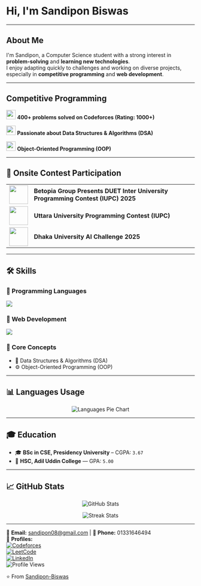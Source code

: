 #  Hi, I'm Sandipon Biswas  
---

##  About Me  
I'm Sandipon, a Computer Science student  with a strong interest in **problem-solving** and **learning new technologies**.  
I enjoy adapting quickly to challenges and working on diverse projects, especially in **competitive programming** and **web development**.  

---


##  Competitive Programming  

<p align="left">
  <img width="25" src="https://cdn-icons-png.flaticon.com/128/13441/13441794.png"/> <b>400+ problems solved on Codeforces (Rating: 1000+)</b>  
</p>




<p align="left">
  <img width="25" src="https://cdn-icons-png.flaticon.com/128/1085/1085785.png"/> <b>Passionate about Data Structures & Algorithms (DSA) </b>  
</p>


<p align="left">
  <img width="25" src="https://cdn-icons-png.flaticon.com/128/4248/4248245.png"/> <b> Object-Oriented Programming (OOP)</b>  
</p>

---

## 🎯 Onsite Contest Participation  

<table>
<tr>
<td><img src="https://profile.duet.ac.bd/public/img/logo.png" width="50"></td>
<td><b>Betopia Group Presents DUET Inter University Programming Contest (IUPC) 2025</b></td>
</tr>

<tr>
<td><img src="https://uttarauniversity.edu.bd/wp-content/uploads/2023/07/cropped-uufev.png" width="50"></td>
<td><b>Uttara University Programming Contest (IUPC)</b></td>
</tr>

<tr>
<td><img src="https://upload.wikimedia.org/wikipedia/en/thumb/c/cb/Dhaka_University_logo.svg/1200px-Dhaka_University_logo.svg.png" width="50"></td>
<td><b>Dhaka University AI Challenge 2025</b></td>
</tr>
</table>

---

## 🛠️ Skills  

### 🔹 Programming Languages  
<p align="left">
  <img src="https://skillicons.dev/icons?i=c,cpp,python,java,javascript,php,mysql" />
</p>

### 🔹 Web Development  
<p align="left">
  <img src="https://skillicons.dev/icons?i=react,nodejs,express,mongodb" />
</p>

### 🔹 Core Concepts  
- 📘 Data Structures & Algorithms (DSA)  
- ⚙️ Object-Oriented Programming (OOP)  

---

## 📊 Languages Usage  
<p align="center">
  <img src="https://github-readme-stats.vercel.app/api/top-langs/?username=Sandipon-Biswas&layout=pie&theme=tokyonight" alt="Languages Pie Chart" />
</p>

---

## 🎓 Education  
- 🎓 **BSc in CSE, Presidency University** – CGPA: `3.67`  
- 🏫 **HSC, Adil Uddin College** — GPA: `5.00`  

---

## 📈 GitHub Stats  

<p align="center">
  <img src="https://github-readme-stats.vercel.app/api?username=Sandipon-Biswas&show_icons=true&theme=tokyonight" alt="GitHub Stats" />
</p>

<p align="center">
  <img src="https://github-readme-streak-stats.herokuapp.com/?user=Sandipon-Biswas&theme=tokyonight" alt="Streak Stats" />
</p>

---
📧 **Email:** sandipon08@gmail.com | 📱 **Phone:** 01331646494  
🔗 **Profiles:**  
[![Codeforces](https://img.shields.io/badge/Codeforces-sandipon08-orange?logo=codeforces)](https://codeforces.com/profile/sandipon08)  
[![LeetCode](https://img.shields.io/badge/LeetCode-sandipanbiswas4141-yellow?logo=leetcode)](https://leetcode.com/u/sandipanbiswas4141/)  
[![LinkedIn](https://img.shields.io/badge/LinkedIn-sandipon08-blue?logo=linkedin)](https://www.linkedin.com/in/sandipon08/)  
![Profile Views](https://komarev.com/ghpvc/?username=Sandipon-Biswas&label=Profile%20Views&color=0e75b6&style=flat)

⭐️ From [Sandipon-Biswas](https://github.com/Sandipon-Biswas)
